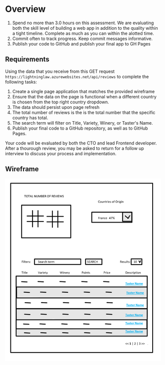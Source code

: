 # Overview

1. Spend no more than 3.0 hours on this assessment. We are evaluating both the skill level of building a web app in addition to the quality within a tight timeline. Complete as much as you can within the alotted time. 
2. Commit often to track progress. Keep commit messages informative.
3. Publish your code to GitHub and publish your final app to GH Pages

## Requirements

Using the data that you receive from this GET request `https://lightninglaw.azurewebsites.net/api/reviews` to complete the following tasks:

1. Create a single page application that matches the provided wireframe
2. Ensure that the data on the page is functional when a different country is chosen from the top right country dropdown.
3. The data should persist upon page refresh
3. The total number of reviews is the is the total number that the specific country has total.
4. The search term will filter on Title, Variety, Winery, or Taster's Name.
5. Publish your final code to a GitHub repository, as well as to GitHub Pages.

Your code will be evaluated by both the CTO and lead Frontend developer. After a thourough review, you may be asked to return for a follow up interview to discuss your process and implementation. 

## Wireframe

![Wireframe](assets/wineWF2.PNG)


